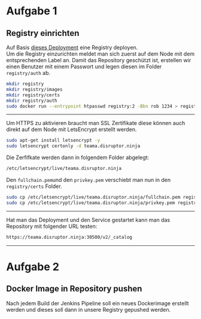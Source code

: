 # Aufgabe 1

## Registry einrichten
Auf Basis [dieses Deployment](https://gist.github.com/robertBrem/3df0c7d672a9942bbbddb45d0b6f297a) eine Registry deployen.  
Um die Registry einzurichten meldet man sich zuerst auf dem Node mit dem entsprechenden Label an. Damit das Repository geschützt ist, erstellen wir einen Benutzer mit einem Passwort und legen diesen im Folder `registry/auth` ab.
```bash
mkdir registry
mkdir registry/images
mkdir registry/certs
mkdir registry/auth
sudo docker run --entrypoint htpasswd registry:2 -Bbn rob 1234 > registry/auth/htpasswd
```
---

Um HTTPS zu aktivieren braucht man SSL Zertifikate diese können auch direkt auf dem Node mit LetsEncrypt erstellt werden.  
```bash
sudo apt-get install letsencrypt -y
sudo letsencrypt certonly -d teama.disruptor.ninja
```
Die Zerfifkate werden dann in folgendem Folder abgelegt:  
```bash
/etc/letsencrypt/live/teama.disruptor.ninja
```
Den `fullchain.pem`und den `privkey.pem` verschiebt man nun in den `registry/certs` Folder.
```bash
sudo cp /etc/letsencrypt/live/teama.disruptor.ninja/fullchain.pem registry/certs/
sudo cp /etc/letsencrypt/live/teama.disruptor.ninja/privkey.pem registry/certs/
```

---

Hat man das Deployment und den Service gestartet kann man das Repository mit folgender URL testen:
```bash
https://teama.disruptor.ninja:30500/v2/_catalog
```

---

# Aufgabe 2

## Docker Image in Repository pushen
Nach jedem Build der Jenkins Pipeline soll ein neues Dockerimage erstellt werden und dieses soll dann in unsere Registry gepushed werden.

